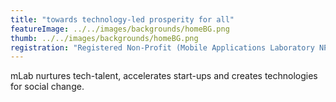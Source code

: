 ```yaml
---
title: "towards technology-led prosperity for all"
featureImage: ../../images/backgrounds/homeBG.png
thumb: ../../images/backgrounds/homeBG.png
registration: "Registered Non-Profit (Mobile Applications Laboratory NPC) & Level 1 B-BBEE Skills & ESD Provider"
---
```


mLab nurtures tech-talent, accelerates start-ups and creates technologies for social change.
